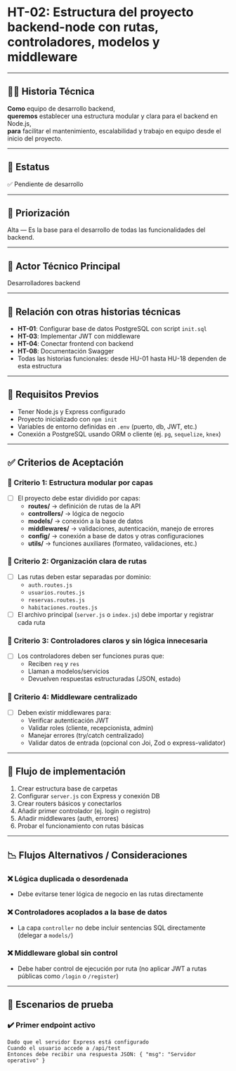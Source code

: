 # HT-02: Estructura del proyecto backend-node con rutas, controladores, modelos y middleware

---

## 🧑‍💻 Historia Técnica

**Como** equipo de desarrollo backend,  
**queremos** establecer una estructura modular y clara para el backend en Node.js,  
**para** facilitar el mantenimiento, escalabilidad y trabajo en equipo desde el inicio del proyecto.

---

## 📌 Estatus  
✅ Pendiente de desarrollo

---

## 🎯 Priorización  
Alta — Es la base para el desarrollo de todas las funcionalidades del backend.

---

## 👥 Actor Técnico Principal  
Desarrolladores backend

---

## 🔗 Relación con otras historias técnicas

- **HT-01**: Configurar base de datos PostgreSQL con script `init.sql`  
- **HT-03**: Implementar JWT con middleware  
- **HT-04**: Conectar frontend con backend  
- **HT-08**: Documentación Swagger  
- Todas las historias funcionales: desde HU-01 hasta HU-18 dependen de esta estructura

---

## 🧱 Requisitos Previos

- Tener Node.js y Express configurado
- Proyecto inicializado con `npm init`
- Variables de entorno definidas en `.env` (puerto, db, JWT, etc.)
- Conexión a PostgreSQL usando ORM o cliente (ej. `pg`, `sequelize`, `knex`)

---

## ✅ Criterios de Aceptación

### 🎯 Criterio 1: Estructura modular por capas
- [ ] El proyecto debe estar dividido por capas:
  - **routes/** → definición de rutas de la API
  - **controllers/** → lógica de negocio
  - **models/** → conexión a la base de datos
  - **middlewares/** → validaciones, autenticación, manejo de errores
  - **config/** → conexión a base de datos y otras configuraciones
  - **utils/** → funciones auxiliares (formateo, validaciones, etc.)

### 🎯 Criterio 2: Organización clara de rutas
- [ ] Las rutas deben estar separadas por dominio:
  - `auth.routes.js`
  - `usuarios.routes.js`
  - `reservas.routes.js`
  - `habitaciones.routes.js`
- [ ] El archivo principal (`server.js` o `index.js`) debe importar y registrar cada ruta

### 🎯 Criterio 3: Controladores claros y sin lógica innecesaria
- [ ] Los controladores deben ser funciones puras que:
  - Reciben `req` y `res`
  - Llaman a modelos/servicios
  - Devuelven respuestas estructuradas (JSON, estado)

### 🎯 Criterio 4: Middleware centralizado
- [ ] Deben existir middlewares para:
  - Verificar autenticación JWT
  - Validar roles (cliente, recepcionista, admin)
  - Manejar errores (try/catch centralizado)
  - Validar datos de entrada (opcional con Joi, Zod o express-validator)

---

## 🔄 Flujo de implementación

1. Crear estructura base de carpetas
2. Configurar `server.js` con Express y conexión DB
3. Crear routers básicos y conectarlos
4. Añadir primer controlador (ej. login o registro)
5. Añadir middlewares (auth, errores)
6. Probar el funcionamiento con rutas básicas

---

## 📉 Flujos Alternativos / Consideraciones

### ❌ Lógica duplicada o desordenada
- Debe evitarse tener lógica de negocio en las rutas directamente

### ❌ Controladores acoplados a la base de datos
- La capa `controller` no debe incluir sentencias SQL directamente (delegar a `models/`)

### ❌ Middleware global sin control
- Debe haber control de ejecución por ruta (no aplicar JWT a rutas públicas como `/login` o `/register`)

---

## 🧪 Escenarios de prueba

### ✔️ Primer endpoint activo
```gherkin
Dado que el servidor Express está configurado
Cuando el usuario accede a /api/test
Entonces debe recibir una respuesta JSON: { "msg": "Servidor operativo" }
